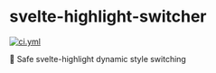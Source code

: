 <!----- BEGIN GHOST DOCS HEADER ----->

# svelte-highlight-switcher

[![ci.yml](https://github.com/jill64/svelte-highlight-switcher/actions/workflows/ci.yml/badge.svg)](https://github.com/jill64/svelte-highlight-switcher/actions/workflows/ci.yml)

📍 Safe svelte-highlight dynamic style switching

<!----- END GHOST DOCS HEADER ----->
